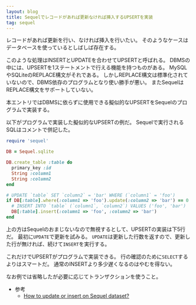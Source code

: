 ```yaml
---
layout: blog
title: Sequelでレコードがあれば更新なければ挿入するUPSERTを実装
tag: sequel
---
```




レコードがあれば更新を行い、なければ挿入を行いたい。
そのようなケースはデータベースを使っているとしばしば存在する。

このような処理はINSERTとUPDATEを合わせてUPSERTと呼ばれる。
DBMSの中には、UPSERTを1ステートメントで行える機能を持つものがある。
MySQLやSQLiteのREPLACE構文がそれである。
しかしREPLACE構文は標準化されていないので、DBMS依存のプログラムとなり使い勝手が悪い。
またSequelはREPLACE構文をサポートしていない。

本エントリではDBMSに依らずに使用できる擬似的なUPSERTをSequelのプログラムで実装する。

以下がプログラムで実装した擬似的なUPSERTの例だ。
Sequelで実行されるSQLはコメントで併記した。

~~~~ruby
require 'sequel'

DB = Sequel.sqlite

DB.create_table :table do
  primary_key :id
  String :column1
  String :column2
end

# UPDATE `table` SET `column2` = 'bar' WHERE (`column1` = 'foo')
if DB[:table].where(:column1 => 'foo').update(:column2 => 'bar') == 0
  # INSERT INTO `table` (`column1`, `column2`) VALUES ('foo', 'bar')
  DB[:table].insert(:column1 => 'foo', :column2 => 'bar')
end
~~~~

上の方はSequelのおまじないなので無視するとして、UPSERTの実装は下5行だ。
最初に`UPDATE`で更新を試みる。
`UPDATE`は更新した行数を返すので、更新した行が無ければ、続けて`INSERT`を実行する。

これだけでUPSERTがプログラムで実装できる。
行の確認のために`SELECT`するよりはスマートだ。
通常のINSERTより多少遅くなるのはやむを得ない。

なお例では省略したが必要に応じてトランザクションを使うこと。

- 参考
  - [How to update or insert on Sequel dataset?](http://stackoverflow.com/questions/9769024/how-to-update-or-insert-on-sequel-dataset)

